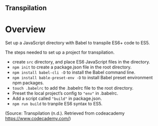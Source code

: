 Transpilation
-----

# Overview
Set up a JavaScript directory with Babel to transpile ES6+ code to ES5.

The steps needed to set up a project for transpilation.
- create `src` directory, and place ES6 JavaScript files in the directory.
- `npm init` to create a package.json file in the root directory.
- `npm install babel-cli -D` to install the Babel command line.
- `npm install bable-preset-env -D` to install Babel preset environment npm packages.
- `touch .babelrc` to add the .babelrc file to the root directory.
- Preset the local project’s config to `"env"` in .babelrc.
- Add a script called `"build"` in package.json.
- `npm run build` to tranpile ES6 syntax to ES5.


(Source: Transpilation (n.d.). Retrieved from codeacademy https://www.codecademy.com/)